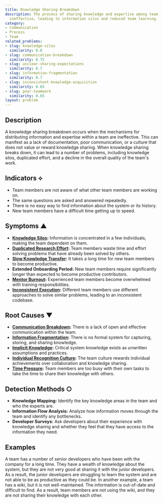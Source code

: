 ```yaml
---
title: Knowledge Sharing Breakdown
description: The process of sharing knowledge and expertise among team members is
  ineffective, leading to information silos and reduced team learning.
category:
- Communication
- Process
- Team
related_problems:
- slug: knowledge-silos
  similarity: 0.8
- slug: communication-breakdown
  similarity: 0.75
- slug: unclear-sharing-expectations
  similarity: 0.7
- slug: information-fragmentation
  similarity: 0.7
- slug: inconsistent-knowledge-acquisition
  similarity: 0.65
- slug: poor-teamwork
  similarity: 0.65
layout: problem
---
```


## Description
A knowledge sharing breakdown occurs when the mechanisms for distributing information and expertise within a team are ineffective. This can manifest as a lack of documentation, poor communication, or a culture that does not value or reward knowledge sharing. When knowledge sharing breaks down, it can lead to a number of problems, including knowledge silos, duplicated effort, and a decline in the overall quality of the team's work.

## Indicators ⟡
- Team members are not aware of what other team members are working on.
- The same questions are asked and answered repeatedly.
- There is no easy way to find information about the system or its history.
- New team members have a difficult time getting up to speed.

## Symptoms ▲
- **[Knowledge Silos](knowledge-silos.md):** Information is concentrated in a few individuals, making the team dependent on them.
- **[Duplicated Research Effort](duplicated-research-effort.md):** Team members waste time and effort solving problems that have already been solved by others.
- **[Slow Knowledge Transfer](slow-knowledge-transfer.md):** It takes a long time for new team members to become productive.
- **Extended Onboarding Period:** New team members require significantly longer than expected to become productive contributors.
- **[Mentor Burnout](mentor-burnout.md):** Experienced team members become overwhelmed with training responsibilities.
- **[Inconsistent Execution](inconsistent-execution.md):** Different team members use different approaches to solve similar problems, leading to an inconsistent codebase.

## Root Causes ▼
- **[Communication Breakdown](communication-breakdown.md):** There is a lack of open and effective communication within the team.
- **[Information Fragmentation](information-fragmentation.md):** There is no formal system for capturing, storing, and sharing knowledge.
- **[Implicit Knowledge](implicit-knowledge.md):** Critical system knowledge exists as unwritten assumptions and practices.
- **[Individual Recognition Culture](individual-recognition-culture.md):** The team culture rewards individual achievements over collaboration and knowledge sharing.
- **[Time Pressure](time-pressure.md):** Team members are too busy with their own tasks to take the time to share their knowledge with others.

## Detection Methods ○
- **Knowledge Mapping:** Identify the key knowledge areas in the team and who the experts are.
- **Information Flow Analysis:** Analyze how information moves through the team and identify any bottlenecks.
- **Developer Surveys:** Ask developers about their experience with knowledge sharing and whether they feel that they have access to the information they need.

## Examples
A team has a number of senior developers who have been with the company for a long time. They have a wealth of knowledge about the system, but they are not very good at sharing it with the junior developers. As a result, the junior developers are struggling to learn the system and are not able to be as productive as they could be. In another example, a team has a wiki, but it is not well-maintained. The information is out-of-date and difficult to find. As a result, team members are not using the wiki, and they are not sharing their knowledge with each other.
